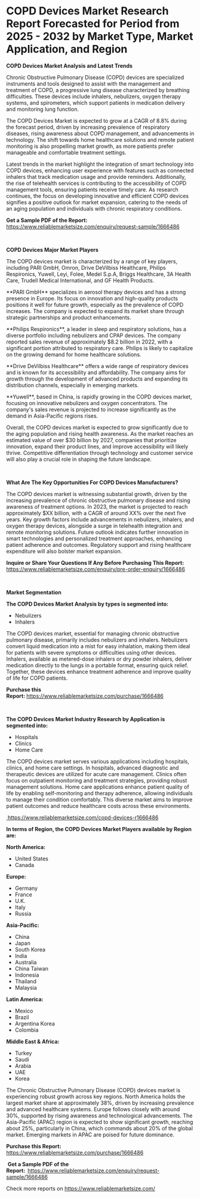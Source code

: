 <p><h1>COPD Devices Market Research Report Forecasted for Period from 2025 -  2032 by Market Type, Market Application, and Region</h1></p><p><strong>COPD Devices Market Analysis and Latest Trends</strong></p>
<p><p>Chronic Obstructive Pulmonary Disease (COPD) devices are specialized instruments and tools designed to assist with the management and treatment of COPD, a progressive lung disease characterized by breathing difficulties. These devices include inhalers, nebulizers, oxygen therapy systems, and spirometers, which support patients in medication delivery and monitoring lung function.</p><p>The COPD Devices Market is expected to grow at a CAGR of 8.8% during the forecast period, driven by increasing prevalence of respiratory diseases, rising awareness about COPD management, and advancements in technology. The shift towards home healthcare solutions and remote patient monitoring is also propelling market growth, as more patients prefer manageable and comfortable treatment settings. </p><p>Latest trends in the market highlight the integration of smart technology into COPD devices, enhancing user experience with features such as connected inhalers that track medication usage and provide reminders. Additionally, the rise of telehealth services is contributing to the accessibility of COPD management tools, ensuring patients receive timely care. As research continues, the focus on developing innovative and efficient COPD devices signifies a positive outlook for market expansion, catering to the needs of an aging population and individuals with chronic respiratory conditions.</p></p>
<p><strong>Get a Sample PDF of the Report:&nbsp;</strong> <a href="https://www.reliablemarketsize.com/enquiry/request-sample/1666486?utm_campaign=1103&utm_medium=2&utm_source=Github&utm_content=ia&utm_term=06032025&utm_id=copd-devices">https://www.reliablemarketsize.com/enquiry/request-sample/1666486</a></p>
<p>&nbsp;</p>
<p><strong>COPD Devices Major Market Players</strong></p>
<p><p>The COPD devices market is characterized by a range of key players, including PARI GmbH, Omron, Drive DeVilbiss Healthcare, Philips Respironics, Yuwell, Leyi, Folee, Medel S.p.A, Briggs Healthcare, 3A Health Care, Trudell Medical International, and GF Health Products. </p><p>**PARI GmbH** specializes in aerosol therapy devices and has a strong presence in Europe. Its focus on innovation and high-quality products positions it well for future growth, especially as the prevalence of COPD increases. The company is expected to expand its market share through strategic partnerships and product enhancements.</p><p>**Philips Respironics**, a leader in sleep and respiratory solutions, has a diverse portfolio including nebulizers and CPAP devices. The company reported sales revenue of approximately $8.2 billion in 2022, with a significant portion attributed to respiratory care. Philips is likely to capitalize on the growing demand for home healthcare solutions.</p><p>**Drive DeVilbiss Healthcare** offers a wide range of respiratory devices and is known for its accessibility and affordability. The company aims for growth through the development of advanced products and expanding its distribution channels, especially in emerging markets.</p><p>**Yuwell**, based in China, is rapidly growing in the COPD devices market, focusing on innovative nebulizers and oxygen concentrators. The company's sales revenue is projected to increase significantly as the demand in Asia-Pacific regions rises.</p><p>Overall, the COPD devices market is expected to grow significantly due to the aging population and rising health awareness. As the market reaches an estimated value of over $30 billion by 2027, companies that prioritize innovation, expand their product lines, and improve accessibility will likely thrive. Competitive differentiation through technology and customer service will also play a crucial role in shaping the future landscape.</p></p>
<p>&nbsp;</p>
<p><strong>What Are The Key Opportunities For COPD Devices Manufacturers?</strong></p>
<p><p>The COPD devices market is witnessing substantial growth, driven by the increasing prevalence of chronic obstructive pulmonary disease and rising awareness of treatment options. In 2023, the market is projected to reach approximately $XX billion, with a CAGR of around XX% over the next five years. Key growth factors include advancements in nebulizers, inhalers, and oxygen therapy devices, alongside a surge in telehealth integration and remote monitoring solutions. Future outlook indicates further innovation in smart technologies and personalized treatment approaches, enhancing patient adherence and outcomes. Regulatory support and rising healthcare expenditure will also bolster market expansion.</p></p>
<p><strong>Inquire or Share Your Questions If Any Before Purchasing This Report:</strong> <a href="https://www.reliablemarketsize.com/enquiry/pre-order-enquiry/1666486?utm_campaign=1103&utm_medium=2&utm_source=Github&utm_content=ia&utm_term=06032025&utm_id=copd-devices">https://www.reliablemarketsize.com/enquiry/pre-order-enquiry/1666486</a></p>
<p>&nbsp;</p>
<p><strong>Market Segmentation</strong></p>
<p><strong>The COPD Devices Market Analysis by types is segmented into:</strong></p>
<p><ul><li>Nebulizers</li><li>Inhalers</li></ul></p>
<p><p>The COPD devices market, essential for managing chronic obstructive pulmonary disease, primarily includes nebulizers and inhalers. Nebulizers convert liquid medication into a mist for easy inhalation, making them ideal for patients with severe symptoms or difficulties using other devices. Inhalers, available as metered-dose inhalers or dry powder inhalers, deliver medication directly to the lungs in a portable format, ensuring quick relief. Together, these devices enhance treatment adherence and improve quality of life for COPD patients.</p></p>
<p><strong>Purchase this Report:&nbsp;</strong><a href="https://www.reliablemarketsize.com/purchase/1666486?utm_campaign=1103&utm_medium=2&utm_source=Github&utm_content=ia&utm_term=06032025&utm_id=copd-devices">https://www.reliablemarketsize.com/purchase/1666486</a></p>
<p>&nbsp;</p>
<p><strong>The COPD Devices Market Industry Research by Application is segmented into:</strong></p>
<p><ul><li>Hospitals</li><li>Clinics</li><li>Home Care</li></ul></p>
<p><p>The COPD devices market serves various applications including hospitals, clinics, and home care settings. In hospitals, advanced diagnostic and therapeutic devices are utilized for acute care management. Clinics often focus on outpatient monitoring and treatment strategies, providing robust management solutions. Home care applications enhance patient quality of life by enabling self-monitoring and therapy adherence, allowing individuals to manage their condition comfortably. This diverse market aims to improve patient outcomes and reduce healthcare costs across these environments.</p></p>
<p><a href="https://www.reliablemarketsize.com/copd-devices-r1666486?utm_campaign=1103&utm_medium=2&utm_source=Github&utm_content=ia&utm_term=06032025&utm_id=copd-devices">&nbsp;https://www.reliablemarketsize.com/copd-devices-r1666486</a></p>
<p><strong>In terms of Region, the COPD Devices Market Players available by Region are:</strong></p>
<p>
    <p> <strong> North America: </strong>
        <ul>
            <li>United States</li>
            <li>Canada</li>
        </ul>
        </p> 
    <p> <strong> Europe: </strong>
        <ul>
            <li>Germany</li>
            <li>France</li>
            <li>U.K.</li>
            <li>Italy</li>
            <li>Russia</li>
        </ul>
        </p> 
    <p> <strong> Asia-Pacific: </strong>
        <ul>
            <li>China</li>
            <li>Japan</li>
            <li>South Korea</li>
            <li>India</li>
            <li>Australia</li>
            <li>China Taiwan</li>
            <li>Indonesia</li>
            <li>Thailand</li>
            <li>Malaysia</li>
        </ul>
        </p> 
    <p> <strong> Latin America: </strong>
        <ul>
            <li>Mexico</li>
            <li>Brazil</li>
            <li>Argentina Korea</li>
            <li>Colombia</li>
        </ul>
        </p> 
    <p> <strong> Middle East & Africa: </strong>
        <ul>
            <li>Turkey</li>
            <li>Saudi</li>
            <li>Arabia</li>
            <li>UAE</li>
            <li>Korea</li>
        </ul>
    </p>
    </p>
<p><p>The Chronic Obstructive Pulmonary Disease (COPD) devices market is experiencing robust growth across key regions. North America holds the largest market share at approximately 38%, driven by increasing prevalence and advanced healthcare systems. Europe follows closely with around 30%, supported by rising awareness and technological advancements. The Asia-Pacific (APAC) region is expected to show significant growth, reaching about 25%, particularly in China, which commands about 20% of the global market. Emerging markets in APAC are poised for future dominance.</p></p>
<p><strong>Purchase this Report: </strong><a href="https://www.reliablemarketsize.com/purchase/1666486?utm_campaign=1103&utm_medium=2&utm_source=Github&utm_content=ia&utm_term=06032025&utm_id=copd-devices">https://www.reliablemarketsize.com/purchase/1666486</a></p>
<p>&nbsp;<strong>Get a Sample PDF of the Report:&nbsp;&nbsp;</strong><a href="https://www.reliablemarketsize.com/enquiry/request-sample/1666486?utm_campaign=1103&utm_medium=2&utm_source=Github&utm_content=ia&utm_term=06032025&utm_id=copd-devices">https://www.reliablemarketsize.com/enquiry/request-sample/1666486</a></p>
<p><strong></strong></p>
<p>Check more reports on <a href="https://www.reliablemarketsize.com/?utm_campaign=1103&utm_medium=2&utm_source=Github&utm_content=ia&utm_term=06032025&utm_id=copd-devices">https://www.reliablemarketsize.com/</a></p>
